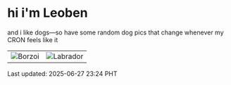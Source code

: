 # hi i'm Leoben

and i like dogs—so have some random dog pics that change whenever my CRON feels like it

|  |  |
|--------|----------|
| ![Borzoi](https://random-dog-vercel.vercel.app/api/random-borzoi?v=1751037864) | ![Labrador](https://random-dog-vercel.vercel.app/api/random-labrador?v=1751037864) |

Last updated: 2025-06-27 23:24 PHT
